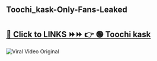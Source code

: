 
 ## Toochi_kask-Only-Fans-Leaked

# <h2><a href="https://clipsfans.com/Toochi_kask&ref=git">🔗 Click to LINKS ⏩⏩ 👉 🟢 Toochi kask </a></h2>

<a href="https://clipsfans.com/Toochi_kask&ref=git" rel="nofollow" data-target="animated-image.originalLink"><img src="https://i.ibb.co.com/xMMVF88/686577567.gif" alt="Viral Video Original" style="max-width: 100%; display: inline-block;" data-target="animated-image.originalImage"></a>
